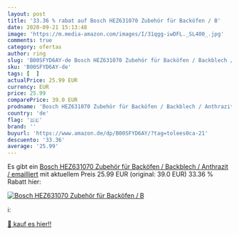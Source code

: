 ```yaml
---
layout: post
title: '33.36 % rabat auf Bosch HEZ631070 Zubehör für Backöfen / B'
date: 2020-09-21 15:13:48
image: 'https://m.media-amazon.com/images/I/31qgg-iwDFL._SL400_.jpg'
comments: true
category: ofertas
author: ring
slug: 'B00SFYD6AY-de Bosch HEZ631070 Zubehör für Backöfen / Backblech /...'
sku: 'B00SFYD6AY-de'
tags: [  ]
actualPrice: 25.99 EUR
currency: EUR
price: 25.99
comparePrice: 39.0 EUR
prodname: 'Bosch HEZ631070 Zubehör für Backöfen / Backblech / Anthrazit / emailliert'
country: 'de'
flag: '🇩🇪'
brand: ''
buyurl: 'https://www.amazon.de/dp/B00SFYD6AY/?tag=tolees0ca-21'
descuento: '33.36'
average: '25.99'
---
```


Es gibt ein [Bosch HEZ631070 Zubehör für Backöfen / Backblech / Anthrazit / emailliert](https://www.amazon.de/dp/B00SFYD6AY/?tag=tolees0ca-21) mit aktuellem Preis 25.99 EUR (original: 39.0 EUR) 33.36 % Rabatt hier:

[![Bosch HEZ631070 Zubehör für Backöfen / B](https://m.media-amazon.com/images/I/31qgg-iwDFL._SL400_.jpg)](https://www.amazon.de/dp/B00SFYD6AY/?tag=tolees0ca-21)

ℹ️:


[🛒 kauf es hier!!](https://www.amazon.de/dp/B00SFYD6AY/?tag=tolees0ca-21)

